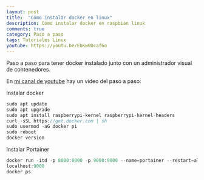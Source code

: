 ```yaml
---
layout: post
title:  "Cómo instalar docker en linux"
description: Cómo instalar docker en raspbian linux
comments: true
category: Paso a paso
tags: Tutoriales Linux
youtube: https://youtu.be/EbKw0Dcaf6o
---
```

Paso a paso para tener docker instalado junto con un administrador visual de contenedores.

En <a target="_blank" href="{{ page.youtube }}">mi canal de youtube</a> hay un video del paso a paso:

Instalar docker
```csharp
sudo apt update
sudo apt upgrade
sudo apt install raspberrypi-kernel raspberrypi-kernel-headers
curl -sSL https://get.docker.com | sh
sudo usermod -aG docker pi
sudo reboot
docker version
```

Instalar Portainer
```csharp
docker run -itd -p 8000:8000 -p 9000:9000 --name=portainer --restart=always -v /var/run/docker.sock:/var/run/docker.sock -v /docker/portainer:/data portainer/portainer-ce
localhost:9000
docker ps
```
